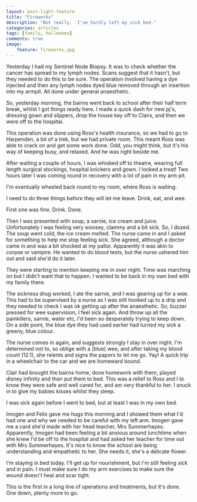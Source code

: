 ```yaml
---
layout: post-light-feature
title: "Fireworks"
description: "Not really.  I've hardly left my sick bed."
categories: articles
tags: [family, halloween]
comments: true
image:
    feature: fireworks.jpg
---
```


Yesterday I had my Sentinel Node Biopsy.  It was to check whether the cancer has spread to my lymph nodes.  Scans suggest that it hasn't, but they needed to do this to be sure.   The operation involved having a dye injected and then any lymph nodes dyed blue removed through an insertion into my armpit.  All done under general anaesthetic.

So, yesterday morning, the bairns went back to school after their half term break,  whilst I got things ready here.  I made a quick dash for new pj's, dressing gown and slippers, drop the house key off to Clairs, and then we were off to the hospital.

This operation was done  using Ross's health insurance, so we had to go to Harpenden, a bit of a trek, but we had private room.  This meant Ross was able to crack on and get some work done.  Odd, you might think, but it's his way of keeping busy, and relaxed.  And he was right beside me.

After waiting a couple of hours, I was whisked off to theatre, wearing full length surgical stockings, hospital knickers and gown.  I looked a treat!  Two hours later I was coming round in recovery with a lot of pain in my arm pit.

I'm eventually wheeled back round to my room, where Ross is waiting.

I need to do three things before they will let me leave.  Drink, eat, and wee.

First one was fine.  Drink.  Done.

Then I was presented with soup, a sarnie, ice cream and juice.  Unfortunately I was feeling very woosey, clammy and a bit sick.  So, I dozed.  The soup went cold, the ice cream melted.  The nurse came in and I asked for something to help me stop feeling sick.  She agreed, although a doctor came in and was a bit shocked at my pallor.  Apparently it was akin to corpse or vampire.  He wanted to do blood tests, but the nurse ushered him out and said she'd do it later.

They were starting to mention keeping me in over night.  Time was marching on but I didn't want that to happen.  I wanted to be back in my own bed with my family there.

The sickness drug worked, I ate the sarnie, and I was gearing up for a wee.  This had to be supervised by a nurse as I was still hooked up to a drip and they needed to check I was ok getting up after the anaesthetic.  So, buzzer pressed for wee supervision, I feel sick again.  And throw up all the painkillers, sarnie, water etc, I'd been so desperately trying to keep down.  On a side point, the blue dye they had used earlier had turned my sick a greeny, blue colour.

The nurse comes in again, and suggests strongly I stay in over night.  I'm determined not to, so oblige with a (blue) wee, and after taking my blood count (12.1), she relents and signs the papers to let me go.  Yay!  A quick trip in a wheelchair to the car and we are homeward bound.

Clair had brought the bairns home, done homework with them, played disney infinity and then put them to bed.  This was a relief to Ross and I to know they were safe and well cared for, and am very thankful to her.  I snuck in to give my babies kisses whilst they sleep.

I was sick again before I went to bed, but at least I was in my own bed.

Imogen and Felix gave me hugs this morning and I showed them what I'd had one and why we needed to be careful with my left arm.  Imogen gave me a card she'd made with her head teacher, Mrs Summerhayes.  Apparently, Imogen had been feeling a bit anxious around lunchtime when she knew I'd be off to the hospital and had asked her teacher for time out with Mrs Summerhayes.  It's nice to know the school are being understanding and empathetic to her.  She needs it, she's a delicate flower.

I'm staying in bed today.  I'll get up for nourishment, but I'm still feeling sick and in pain.  I must make sure I do my arm exercises to make sure the wound doesn't heal and scar tight.

This is the first in a long line of operations and treatments, but it's done.  One down, plenty more to go.